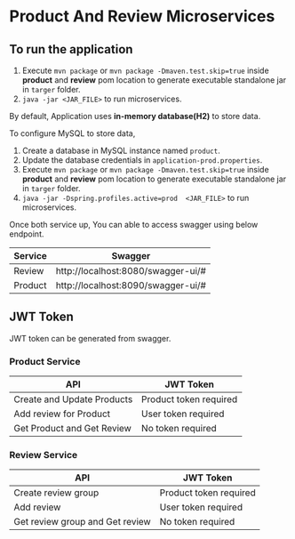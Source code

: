 # Product And Review Microservices

## To run the application


1. Execute `mvn package` or `mvn package -Dmaven.test.skip=true` inside **product** and **review** pom location to generate executable standalone jar in `targer` folder. 
2. `java -jar <JAR_FILE>` to run microservices.

By default, Application uses **in-memory database(H2)** to store data.

To configure MySQL to store data, 
1. Create a database in MySQL instance named `product`.
2. Update the database credentials in `application-prod.properties`.
3. Execute `mvn package` or `mvn package -Dmaven.test.skip=true` inside **product** and **review** pom location to generate executable standalone jar in `targer` folder.
2. `java -jar -Dspring.profiles.active=prod  <JAR_FILE>` to run microservices.

Once both service up, You can able to access swagger using below endpoint.

| Service  | Swagger  | 
| ------------ | ------------ |
| Review  | http://localhost:8080/swagger-ui/#  |
| Product  | http://localhost:8090/swagger-ui/#  |

## JWT Token
JWT token can be generated from swagger.


### Product Service
| API  | JWT Token  | 
| ------------ | ------------ |
| Create and Update Products  | Product token required |
| Add review for Product  | User token required  |
| Get Product and Get Review  | No token required  |

### Review Service
| API  | JWT Token  | 
| ------------ | ------------ |
| Create review group  | Product token required |
| Add review | User token required  |
| Get review group and Get review | No token required  |
